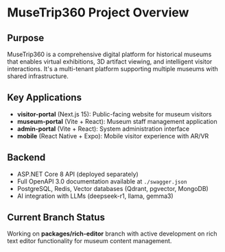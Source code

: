 # MuseTrip360 Project Overview

## Purpose
MuseTrip360 is a comprehensive digital platform for historical museums that enables virtual exhibitions, 3D artifact viewing, and intelligent visitor interactions. It's a multi-tenant platform supporting multiple museums with shared infrastructure.

## Key Applications
- **visitor-portal** (Next.js 15): Public-facing website for museum visitors
- **museum-portal** (Vite + React): Museum staff management application  
- **admin-portal** (Vite + React): System administration interface
- **mobile** (React Native + Expo): Mobile visitor experience with AR/VR

## Backend
- ASP.NET Core 8 API (deployed separately)
- Full OpenAPI 3.0 documentation available at `./swagger.json`
- PostgreSQL, Redis, Vector databases (Qdrant, pgvector, MongoDB)
- AI integration with LLMs (deepseek-r1, llama, gemma3)

## Current Branch Status
Working on **packages/rich-editor** branch with active development on rich text editor functionality for museum content management.